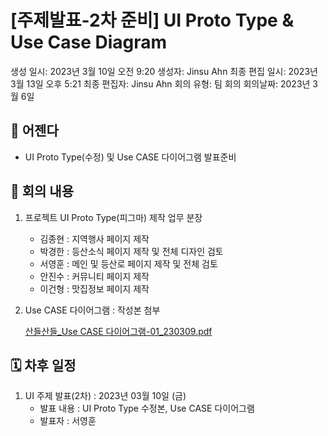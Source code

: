 # [주제발표-2차 준비] UI Proto Type & Use Case Diagram

생성 일시: 2023년 3월 10일 오전 9:20
생성자: Jinsu Ahn
최종 편집 일시: 2023년 3월 13일 오후 5:21
최종 편집자: Jinsu Ahn
회의 유형: 팀 회의
회의날짜: 2023년 3월 6일

## 📣 어젠다

- UI Proto Type(수정) 및 Use CASE 다이어그램 발표준비

## 📝 회의 내용

1. 프로젝트 UI Proto Type(피그마) 제작 업무 분장 
    - 김종현 : 지역행사 페이지 제작
    - 박경한 : 등산소식 페이지 제작 및 전체 디자인 검토
    - 서영훈 : 메인 및 등산로 페이지 제작 및 전체 검토
    - 안진수 : 커뮤니티 페이지 제작
    - 이건형 : 맛집정보 페이지 제작

1. Use CASE 다이어그램 : 작성본 첨부
    
    [산들산들_Use CASE 다이어그램-01_230309.pdf](%25E1%2584%2589%25E1%2585%25A1%25E1%2586%25AB%25E1%2584%2583%25E1%2585%25B3%25E1%2586%25AF%25E1%2584%2589%25E1%2585%25A1%25E1%2586%25AB%25E1%2584%2583%25E1%2585%25B3%25E1%2586%25AF_Use_CASE_%25E1%2584%2583%25E1%2585%25A1%25E1%2584%258B%25E1%2585%25B5%25E1%2584%258B%25E1%2585%25A5%25E1%2584%2580%25E1%2585%25B3%25E1%2584%2585%25E1%2585%25A2%25E1%2586%25B7-01_230309.pdf)
    

## 🗓️ 차후 일정

1. UI 주제 발표(2차) : 2023년 03월 10일 (금)
    - 발표 내용 : UI Proto Type 수정본, Use CASE 다이어그램
    - 발표자 : 서영훈